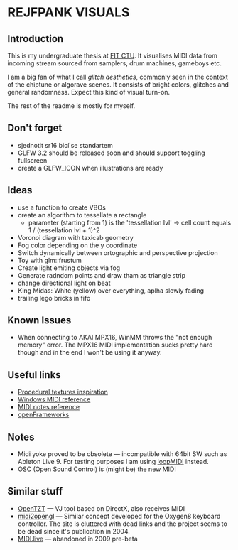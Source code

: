 # REJFPANK VISUALS

## Introduction
This is my undergraduate thesis at [FIT CTU](https://www.fit.cvut.cz/en). It visualises MIDI data from incoming stream sourced from samplers, drum machines, gameboys etc.

I am a big fan of what I call _glitch aesthetics_, commonly seen in the context of the chiptune or algorave scenes. It consists of bright colors, glitches and general randomness. Expect this kind of visual turn-on.

The rest of the readme is mostly for myself. 

## Don't forget
- sjednotit sr16 bicí se standartem
- GLFW 3.2 should be released soon and should support toggling fullscreen
- create a GLFW_ICON when illustrations are ready

## Ideas
- use a function to create VBOs
- create an algorithm to tessellate a rectangle
	- parameter (starting from 1) is the 'tessellation lvl' -> cell count equals 1 / (tessellation lvl + 1)^2
- Voronoi diagram with taxicab geometry
- Fog color depending on the y coordinate
- Switch dynamically between ortographic and perspective projection
- Toy with glm::frustum
- Create light emiting objects via fog
- Generate radndom points and draw tham as triangle strip 
- change directional light on beat
- King Midas: White (yellow) over everything, aplha slowly fading
- trailing lego bricks in fifo

## Known Issues
- When connecting to AKAI MPX16, WinMM throws the "not enough memory" error. The MPX16 MIDI implementation sucks pretty hard though and in the end I won't be using it anyway.

## Useful links
- [Procedural textures inspiration](http://www.upvector.com/?section=Tutorials&subsection=Intro%20to%20Procedural%20Textures)
- [Windows MIDI reference](https://msdn.microsoft.com/en-us/library/windows/desktop/dd798495(v=vs.85).aspx)
- [MIDI notes reference](http://www.midimountain.com/midi/midi_status.htm)
- [openFrameworks](http://openframeworks.cc/)

## Notes
- Midi yoke proved to be obsolete — incompatible with 64bit SW such as Ableton Live 9. For testing purposes I am using [loopMIDI](www.tobias-erichsen.de/software/loopmidi.html) instead.
- OSC (Open Sound Control) is (might be) the new MIDI

## Similar stuff
- [OpenTZT](http://opentzt.sourceforge.net/) — VJ tool based on DirectX, also receives MIDI
- [midi2opengl](http://chancesend.com/2004/12/midi-2-opengl-visualization/) — Similar concept developed for the Oxygen8 keyboard controller. The site is cluttered with dead links and the project seems to be dead since it's publication in 2004.
- [MIDI.live](http://www.zaposerver.net/projects/midilive/files/midilive.pdf) — abandoned in 2009 pre-beta
